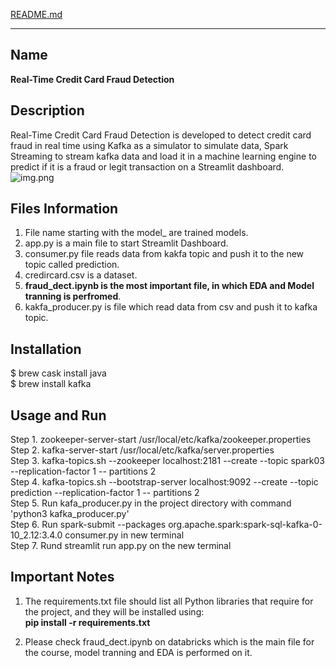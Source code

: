 [README.md](https://github.com/user-attachments/files/22335758/README.md)


---

## Name

**Real-Time Credit Card Fraud Detection**

## Description

Real-Time Credit Card Fraud Detection is developed to detect credit card fraud in real time using Kafka as a simulator to simulate data,
Spark Streaming to stream kafka data and load it in a machine learning engine to predict if it is a fraud or legit transaction on a Streamlit dashboard.<br />
![img.png](flow.jpg)



## Files Information

1. File name starting with the model\_ are trained models.
2. app.py is a main file to start Streamlit Dashboard.
3. consumer.py file reads data from kakfa topic and push it to the new topic called prediction.
4. credircard.csv is a dataset.
5. **fraud_dect.ipynb is the most important file, in which EDA and Model tranning is perfromed**.
6. kakfa_producer.py is file which read data from csv and push it to kafka topic.

## Installation

$ brew cask install java<br />
$ brew install kafka

## Usage and Run

Step 1. zookeeper-server-start /usr/local/etc/kafka/zookeeper.properties <br />
Step 2. kafka-server-start /usr/local/etc/kafka/server.properties <br />
Step 3. kafka-topics.sh --zookeeper localhost:2181 --create --topic spark03 --replication-factor 1 -- partitions 2 <br />
Step 4. kafka-topics.sh --bootstrap-server localhost:9092 --create --topic prediction --replication-factor 1 -- partitions 2 <br />
Step 5. Run kafa_producer.py in the project directory with command 'python3 kafka_producer.py' <br />
Step 6. Run spark-submit --packages org.apache.spark:spark-sql-kafka-0-10_2.12:3.4.0 consumer.py in new terminal <br />
Step 7. Rund streamlit run app.py on the new terminal <br />



## Important Notes
 1. The requirements.txt file should list all Python libraries that require for the project, and they will be installed using:<br />
    **pip install -r requirements.txt**

 2. Please check fraud_dect.ipynb on databricks which is the main file for the course, model tranning and EDA is performed on it.
